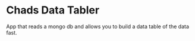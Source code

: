 # Chads Data Tabler
 App that reads a mongo db and allows you to build a data table of the data fast.
